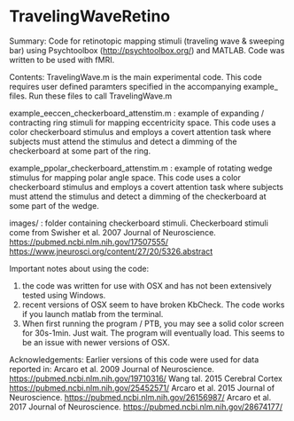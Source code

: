 # TravelingWaveRetino
Summary:
Code for retinotopic mapping stimuli (traveling wave & sweeping bar) using Psychtoolbox (http://psychtoolbox.org/) and MATLAB. Code was written to be used with fMRI.


Contents:
TravelingWave.m is the main experimental code. This code requires user defined paramters specified in the accompanying example_ files. Run these files to call TravelingWave.m

example_eeccen_checkerboard_attenstim.m : example of expanding / contracting ring stimuli for mapping eccentricity space. This code uses a color checkerboard stimulus and employs a covert attention task where subjects must attend the stimulus and detect a dimming of the checkerboard at some part of the ring.

example_ppolar_checkerboard_attenstim.m : example of rotating wedge stimulus for mapping polar angle space. This code uses a color checkerboard stimulus and employs a covert attention task where subjects must attend the stimulus and detect a dimming of the checkerboard at some part of the wedge.

images/ : folder containing checkerboard stimuli. Checkerboard stimuli come from Swisher et al. 2007 Journal of Neuroscience. https://pubmed.ncbi.nlm.nih.gov/17507555/
https://www.jneurosci.org/content/27/20/5326.abstract


Important notes about using the code: 
1) the code was written for use with OSX and has not been extensively tested using Windows.
2) recent versions of OSX seem to have broken KbCheck. The code works if you launch matlab from the terminal.
3) When first running the program / PTB, you may see a solid color screen for 30s-1min. Just wait. The program will eventually load. This seems to be an issue with newer versions of OSX.


Acknowledgements:
Earlier versions of this code were used for data reported in:
Arcaro et al. 2009 Journal of Neuroscience. https://pubmed.ncbi.nlm.nih.gov/19710316/
Wang tal. 2015 Cerebral Cortex https://pubmed.ncbi.nlm.nih.gov/25452571/
Arcaro et al. 2015 Journal of Neuroscience. https://pubmed.ncbi.nlm.nih.gov/26156987/ 
Arcaro et al. 2017 Journal of Neuroscience. https://pubmed.ncbi.nlm.nih.gov/28674177/



